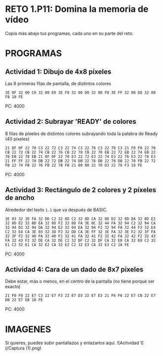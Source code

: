 # RETO 1.P11: Domina la memoria de vídeo
Copia más abajo tus programas, cada uno en su parte del reto.

# PROGRAMAS

## Actividad 1: Dibujo de 4x8 píxeles
Las 8 primeras fílas de pantalla, de distintos colores
```
3E 0F 32 00 C0 32 00 E0 3E F0 32 00 D0 32 00 F0 3E FF 32 00 D8 32 00 F8 18 FE
```
PC: 4000

## Actividad 2: Subrayar 'READY' de colores
8 filas de píxeles de distintos colores subrayando toda la palabra de Ready (40 píxeles)
```
21 0F 0F 22 70 C3 22 72 C3 22 74 C3 22 76 C3 22 78 C3 21 F0 F0 22 70 CB 22 72 CB 22 74 CB 22 76 CB 22 78 CB 22 70 EB 22 72 EB 22 74 EB 22 76 EB 22 78 EB 21 0F 0F 22 70 E3 22 72 E3 22 74 E3 22 76 E3 22 78 E3 21 FF FF 22 70 DB 22 72 DB 22 74 DB 22 76 DB 22 78 DB 22 70 FB 22 72 FB 22 74 FB 22 76 FB 22 78 FB 21 00 00 22 70 D3 22 70 F3 18 FE
```
PC: 4000

## Actividad 3: Rectángulo de 2 colores y 2 píxeles de ancho
Alrededor del texto `1.1` que va después de BASIC.
```
3E 03 32 3D FA 32 DD C2 32 8D C2 32 8D CA 32 8D D2 32 8D DA 32 8D E2 32 8D E2 32 8D EA 32 8D F2 32 8D FA 3E 0C 32 44 FA 32 94 C2 32 94 CA 32 94 D2 32 94 DA 32 94 E2 32 94 EA 32 94 F2 32 94 FA 32 44 F2 32 E4 C2 32 E4 CA 3E 03 32 3D F2 32 DD CA 3E FF 32 3E FA 32 3E F2 32 3F FA 32 3F F2 32 40 FA 32 40 F2 32 41 FA 32 41 F2 32 42 FA 32 42 F2 32 43 FA 32 43 F2 32 DE CA 32 DE C2 32 DF C2 32 DF CA 32 E0 CA 32 E0 C2 32 E1 C2 32 E1 CA 32 E2 CA 32 E2 C2 32 E3 CA 32 E3 C2 18 FE
```
PC: 4000

## Actividad 4: Cara de un dado de 8x7 píxeles
Debe estar, más o menos, en el centro de la pantalla (no tiene porqué ser exacto)
```
21 F0 F0 22 E7 C3 22 E7 F3 22 E7 D3 22 E7 E3 21 F6 F6 22 E7 CB 22 E7 DB 22 E7 EB 18 FE
```
PC: 4000

# IMAGENES
Si quieres, puedes subir pantallazos y enlazarlos aquí.
![Actividad 1](/Captura (1).png)

